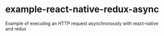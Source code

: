 # example-react-native-redux-async
Example of executing an HTTP request asynchronously with react-native and redux
